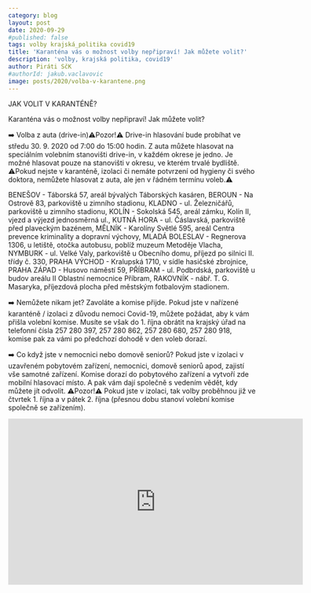 ```yaml
---
category: blog
layout: post
date: 2020-09-29
#published: false
tags: volby krajská_politika covid19
title: 'Karanténa vás o možnost volby nepřipraví! Jak můžete volit?'
description: 'volby, krajská politika, covid19'
author: Piráti SčK
#authorId: jakub.vaclavovic
image: posts/2020/volba-v-karantene.png
---
```


JAK VOLIT V KARANTÉNĚ?

Karanténa vás o možnost volby nepřipraví! Jak můžete volit?

➡️ Volba z auta (drive-in)⚠️Pozor!⚠️ Drive-in hlasování bude probíhat ve středu 30. 9. 2020 od 7:00 do 15:00 hodin.
Z auta můžete hlasovat na speciálním volebním stanovišti drive-in, v každém okrese je jedno. Je možné hlasovat pouze na stanovišti v okresu, ve kterém trvalé bydliště.
⚠️Pokud nejste v karanténě, izolaci či nemáte potvrzení od hygieny či svého doktora, nemůžete hlasovat z auta, ale jen v řádném termínu voleb.⚠️

BENEŠOV - Táborská 57, areál bývalých Táborských kasáren,
BEROUN - Na Ostrově 83, parkoviště u zimního stadionu,
KLADNO - ul. Železničářů, parkoviště u zimního stadionu,
KOLÍN - Sokolská 545, areál zámku, Kolín II, vjezd a výjezd jednosměrná ul.,
KUTNÁ HORA - ul. Čáslavská, parkoviště před plaveckým bazénem,
MĚLNÍK - Karolíny Světlé 595, areál Centra prevence kriminality a dopravní výchovy,
MLADÁ BOLESLAV - Regnerova 1306, u letiště, otočka autobusu, poblíž muzeum Metoděje Vlacha, 
NYMBURK - ul. Velké Valy, parkoviště u Obecního domu, příjezd po silnici II. třídy č. 330, 
PRAHA VÝCHOD - Kralupská 1710, v sídle hasičské zbrojnice, 
PRAHA ZÁPAD - Husovo náměstí 59, 
PŘÍBRAM - ul. Podbrdská, parkoviště u budov areálu II Oblastní nemocnice Příbram,
RAKOVNÍK - nábř. T. G. Masaryka, příjezdová plocha před městským fotbalovým stadionem.

➡️ Nemůžete nikam jet? Zavoláte a komise přijde.
Pokud jste v nařízené karanténě / izolaci z důvodu nemoci Covid-19, můžete požádat, aby k vám přišla volební komise. Musíte se však do 1. října obrátit na krajský úřad na telefonní čísla 257 280 397, 257 280 862, 257 280 680, 257 280 918, komise pak za vámi po předchozí dohodě v den voleb dorazí.

➡️ Co když jste v nemocnici nebo domově seniorů?
Pokud jste v izolaci v uzavřeném pobytovém zařízení, nemocnici, domově seniorů apod, zajistí vše samotné zařízení. Komise dorazí do pobytového zařízení a vytvoří zde mobilní hlasovací místo. A pak vám dají společně s vedením vědět, kdy můžete jít odvolit.
⚠️Pozor!⚠️ Pokud jste v izolaci, tak volby proběhnou již ve čtvrtek 1. října a v pátek 2. října (přesnou dobu stanoví volební komise společně se zařízením).

<iframe width="600" height="338" src="https://www.youtube.com/embed/X2n37f3qQ-M" frameborder="0" allow="accelerometer; autoplay; clipboard-write; encrypted-media; gyroscope; picture-in-picture" allowfullscreen></iframe>
